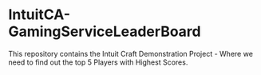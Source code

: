 # IntuitCA-GamingServiceLeaderBoard
This repository contains the Intuit Craft Demonstration Project - Where we need to find out the top 5 Players with Highest Scores.
